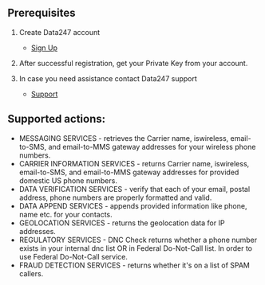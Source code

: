 ## Prerequisites
1. Create Data247 account
    * [Sign Up][1]
2. After successful registration, get your Private Key from your account.

3. In case you need assistance contact Data247 support
    * [Support][2]

## Supported actions:
- MESSAGING SERVICES - retrieves the Carrier name, iswireless, email-to-SMS, and email-to-MMS gateway addresses for your wireless phone numbers.
- CARRIER INFORMATION SERVICES - returns Carrier name, iswireless, email-to-SMS, and email-to-MMS gateway addresses for provided domestic US phone numbers.
- DATA VERIFICATION SERVICES - verify that each of your email, postal address, phone numbers are properly formatted and valid.
- DATA APPEND SERVICES - appends provided information like phone, name etc. for your contacts. 
- GEOLOCATION SERVICES -  returns the geolocation data for IP addresses.
- REGULATORY SERVICES - DNC Check returns whether a phone number exists in your internal dnc list OR in Federal Do-Not-Call list. In order to use Federal Do-Not-Call service.
- FRAUD DETECTION SERVICES - returns whether it's on a list of SPAM callers.


[1]: https://www.data247.com/register/main
[2]: https://support.data247.com/
